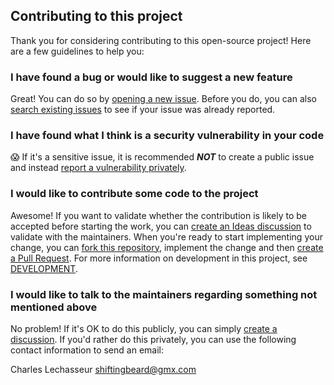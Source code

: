 ## Contributing to this project

Thank you for considering contributing to this open-source project! Here are a few guidelines to help you:

### I have found a bug or would like to suggest a new feature

Great! You can do so by [opening a new issue](./issues/new/choose).
Before you do, you can also [search existing issues](./issues) to see if your issue was already reported.

### I have found what I think is a security vulnerability in your code

😱 If it's a sensitive issue, it is recommended **_NOT_** to create a public issue and instead [report a vulnerability privately](./security/advisories/new).

### I would like to contribute some code to the project

Awesome! If you want to validate whether the contribution is likely to be accepted before starting the work, you can [create an Ideas discussion](./discussions/new?category=ideas) to validate with the maintainers.
When you're ready to start implementing your change, you can [fork this repository](./fork), implement the change and then [create a Pull Request](./compare).
For more information on development in this project, see [DEVELOPMENT](DEVELOPMENT.md).

### I would like to talk to the maintainers regarding something not mentioned above

No problem! If it's OK to do this publicly, you can simply [create a discussion](./discussions/new/choose).
If you'd rather do this privately, you can use the following contact information to send an email:

Charles Lechasseur <shiftingbeard@gmx.com>
